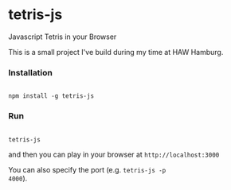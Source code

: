 # tetris-js
Javascript Tetris in your Browser

This is a small project I've build during my time at HAW Hamburg.

### Installation
<code>
npm install -g tetris-js
</code>

### Run
<code>
tetris-js
</code>

and then you can play in your browser at <code>http://localhost:3000</code>

You can also specify the port (e.g. <code>tetris-js -p 4000</code>).